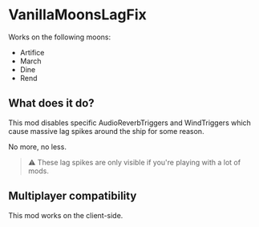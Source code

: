 # VanillaMoonsLagFix
Works on the following moons:
- Artifice
- March
- Dine
- Rend

## What does it do?
This mod disables specific AudioReverbTriggers and WindTriggers which cause massive lag spikes around the ship for some reason.

No more, no less.

> :warning: These lag spikes are only visible if you're playing with a lot of mods.

## Multiplayer compatibility

This mod works on the client-side.
